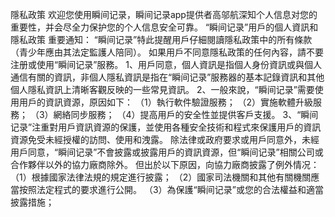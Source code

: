 隱私政策
欢迎您使用瞬间记录，瞬间记录app提供者高邬航深知个人信息对您的重要性，并会尽全力保护您的个人信息安全可靠。
“瞬间记录”用戶的個人資訊和隱私政策
重要通知：
“瞬间记录”特此提醒用戶仔細閱讀隱私政策中的所有條款（青少年應由其法定監護人陪同）。 如果用戶不同意隱私政策的任何內容，請不要注册或使用“瞬间记录”服務。
1、用戶同意，個人資訊是指個人身份資訊或與個人通信有關的資訊，非個人隱私資訊是指在“瞬间记录”服務器的基本記錄資訊和其他個人隱私資訊上清晰客觀反映的一些常見資訊。
2、一般來說，“瞬间记录”需要使用用戶的資訊資源，原因如下：
（1）執行軟件驗證服務；
（2）實施軟體升級服務；
（3）網絡同步服務；
（4）提高用戶的安全性並提供客戶支援。
3、“瞬间记录”注重對用戶資訊資源的保護，並使用各種安全技術和程式來保護用戶的資訊資源免受未經授權的訪問、使用和洩露。 除法律或政府要求或用戶同意外，未經用戶同意，“瞬间记录”不會披露或披露用戶的資訊資源，但“瞬间记录”相關公司或合作夥伴以外的協力廠商除外。 但出於以下原因，向協力廠商披露了例外情况：
（1）根據國家法律法規的規定進行披露；
（2）國家司法機關和其他有關機關應當按照法定程式的要求進行公開。
（3）為保護“瞬间记录”或您的合法權益和適當披露措施；
